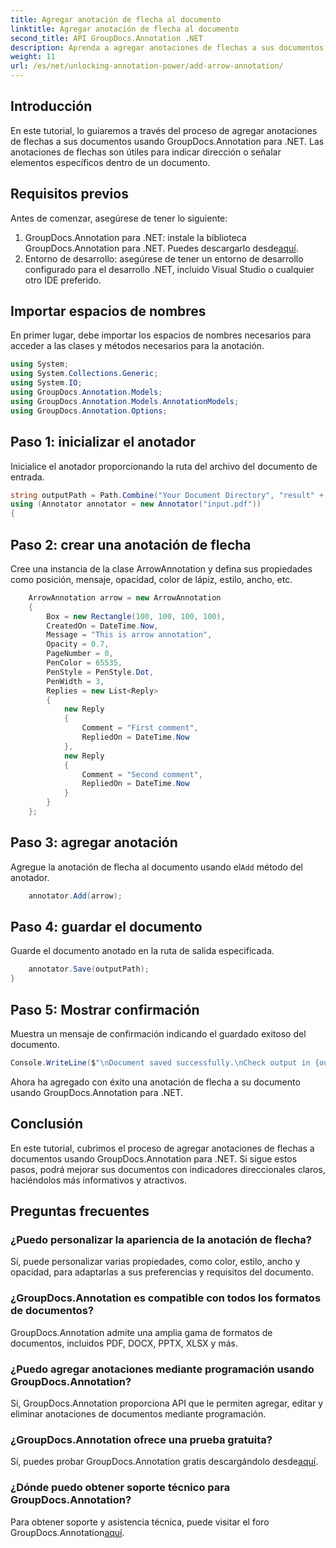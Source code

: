 ```yaml
---
title: Agregar anotación de flecha al documento
linktitle: Agregar anotación de flecha al documento
second_title: API GroupDocs.Annotation .NET
description: Aprenda a agregar anotaciones de flechas a sus documentos usando GroupDocs.Annotation para .NET. Mejore la claridad y la interactividad de los documentos sin esfuerzo.
weight: 11
url: /es/net/unlocking-annotation-power/add-arrow-annotation/
---
```

## Introducción
En este tutorial, lo guiaremos a través del proceso de agregar anotaciones de flechas a sus documentos usando GroupDocs.Annotation para .NET. Las anotaciones de flechas son útiles para indicar dirección o señalar elementos específicos dentro de un documento.
## Requisitos previos
Antes de comenzar, asegúrese de tener lo siguiente:
1.  GroupDocs.Annotation para .NET: instale la biblioteca GroupDocs.Annotation para .NET. Puedes descargarlo desde[aquí](https://releases.groupdocs.com/annotation/net/).
2. Entorno de desarrollo: asegúrese de tener un entorno de desarrollo configurado para el desarrollo .NET, incluido Visual Studio o cualquier otro IDE preferido.

## Importar espacios de nombres
En primer lugar, debe importar los espacios de nombres necesarios para acceder a las clases y métodos necesarios para la anotación.
```csharp
using System;
using System.Collections.Generic;
using System.IO;
using GroupDocs.Annotation.Models;
using GroupDocs.Annotation.Models.AnnotationModels;
using GroupDocs.Annotation.Options;
```
## Paso 1: inicializar el anotador
Inicialice el anotador proporcionando la ruta del archivo del documento de entrada.
```csharp
string outputPath = Path.Combine("Your Document Directory", "result" + Path.GetExtension("input.pdf"));
using (Annotator annotator = new Annotator("input.pdf"))
{
```
## Paso 2: crear una anotación de flecha
Cree una instancia de la clase ArrowAnnotation y defina sus propiedades como posición, mensaje, opacidad, color de lápiz, estilo, ancho, etc.
```csharp
	ArrowAnnotation arrow = new ArrowAnnotation
	{
		Box = new Rectangle(100, 100, 100, 100),
		CreatedOn = DateTime.Now,
		Message = "This is arrow annotation",
		Opacity = 0.7,
		PageNumber = 0,
		PenColor = 65535,
		PenStyle = PenStyle.Dot,
		PenWidth = 3,
		Replies = new List<Reply>
		{
			new Reply
			{
				Comment = "First comment",
				RepliedOn = DateTime.Now
			},
			new Reply
			{
				Comment = "Second comment",
				RepliedOn = DateTime.Now
			}
		}
	};
```
## Paso 3: agregar anotación
 Agregue la anotación de flecha al documento usando el`Add` método del anotador.
```csharp
	annotator.Add(arrow);
```
## Paso 4: guardar el documento
Guarde el documento anotado en la ruta de salida especificada.
```csharp
	annotator.Save(outputPath);
}
```
## Paso 5: Mostrar confirmación
Muestra un mensaje de confirmación indicando el guardado exitoso del documento.
```csharp
Console.WriteLine($"\nDocument saved successfully.\nCheck output in {outputPath}.");
```
Ahora ha agregado con éxito una anotación de flecha a su documento usando GroupDocs.Annotation para .NET.

## Conclusión
En este tutorial, cubrimos el proceso de agregar anotaciones de flechas a documentos usando GroupDocs.Annotation para .NET. Si sigue estos pasos, podrá mejorar sus documentos con indicadores direccionales claros, haciéndolos más informativos y atractivos.
## Preguntas frecuentes
### ¿Puedo personalizar la apariencia de la anotación de flecha?
Sí, puede personalizar varias propiedades, como color, estilo, ancho y opacidad, para adaptarlas a sus preferencias y requisitos del documento.
### ¿GroupDocs.Annotation es compatible con todos los formatos de documentos?
GroupDocs.Annotation admite una amplia gama de formatos de documentos, incluidos PDF, DOCX, PPTX, XLSX y más.
### ¿Puedo agregar anotaciones mediante programación usando GroupDocs.Annotation?
Sí, GroupDocs.Annotation proporciona API que le permiten agregar, editar y eliminar anotaciones de documentos mediante programación.
### ¿GroupDocs.Annotation ofrece una prueba gratuita?
 Sí, puedes probar GroupDocs.Annotation gratis descargándolo desde[aquí](https://releases.groupdocs.com/).
### ¿Dónde puedo obtener soporte técnico para GroupDocs.Annotation?
Para obtener soporte y asistencia técnica, puede visitar el foro GroupDocs.Annotation[aquí](https://forum.groupdocs.com/c/annotation/10).
